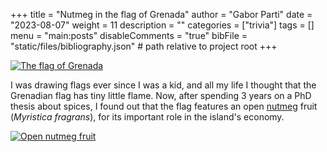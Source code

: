 +++
title = "Nutmeg in the flag of Grenada"
author = "Gabor Parti"
date = "2023-08-07"
weight = 11
description = ""
categories = ["trivia"]
tags = []
menu = "main:posts"
disableComments = "true"
bibFile = "static/files/bibliography.json" # path relative to project root
+++

[![The flag of Grenada](/images/grenada.png)](https://en.wikipedia.org/wiki/Flag_of_Grenada)

I was drawing flags ever since I was a kid, and all my life I thought that the Grenadian flag has tiny little flame. Now, after spending 3 years on a PhD thesis about spices, I found out that the flag features an open [nutmeg](https://partigabor.github.io/spice/book/materials/nutmeg/) fruit (*Myristica fragrans*), for its important role in the island's economy.

[![Open nutmeg fruit](/images/open_nutmeg_3.jpg)](https://commons.wikimedia.org/wiki/File:NutmegStVincent2.jpg)

<!-- ***

# Bibliography

{{< bibliography cited >}} -->